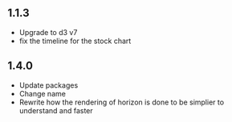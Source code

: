## 1.1.3

- Upgrade to d3 v7
- fix the timeline for the stock chart

## 1.4.0

- Update packages
- Change name
- Rewrite how the rendering of horizon is done to be simplier to understand and faster
